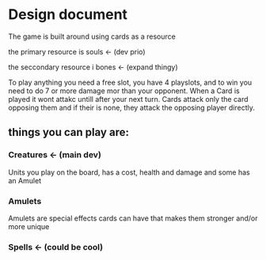 
# Design document

The game is built around using cards as a resource

the primary resource is souls <- (dev prio)

the seccondary resource i bones <- (expand thingy)

To play anything you need a free slot, you have 4 playslots, and to win you need to do 7 or more damage mor than your opponent. When a Card is played it wont attakc untill after your next turn. Cards attack only the card opposing them and if their is none, they attack the opposing player directly. 

## things you can play are:

### Creatures <- (main dev)

Units you play on the board, has a cost, health and damage and some has an Amulet

### Amulets 

Amulets are special effects cards can have that makes them stronger and/or more unique

### Spells <- (could be cool)

